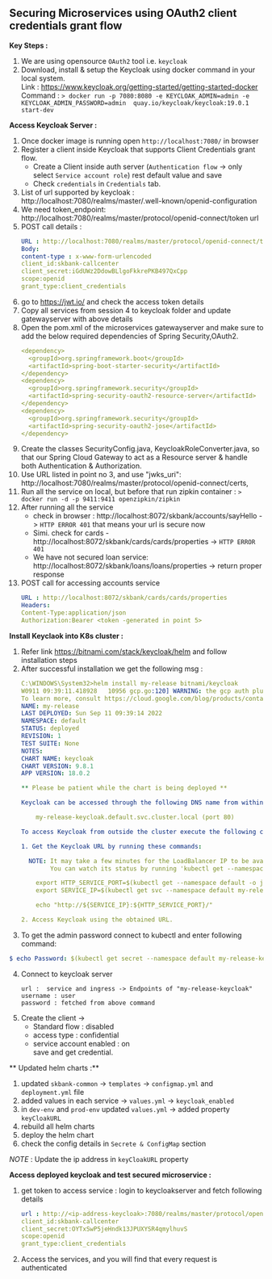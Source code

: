 Securing Microservices using OAuth2 client credentials grant flow
---

**Key Steps :**
1) We are using opensource `OAuth2` tool i.e. `keycloak`  
2) Download, install & setup the Keycloak using docker command in your local system.<br />
   Link : https://www.keycloak.org/getting-started/getting-started-docker <br />
   Command : `> docker run -p 7080:8080 -e KEYCLOAK_ADMIN=admin -e KEYCLOAK_ADMIN_PASSWORD=admin 
quay.io/keycloak/keycloak:19.0.1 start-dev`

**Access Keycloak Server :**
1) Once docker image is running open `http://localhost:7080/` in browser
2) Register a client inside Keycloak that supports Client Credentials grant flow.<br />
   - Create a Client inside auth server (`Authentication flow` -> only select `Service account role`) rest default value and save <br />
   - Check `credentials` in `Credentials` tab.
3) List of url supported by keycloak : http://localhost:7080/realms/master/.well-known/openid-configuration
4) We need token_endpoint: http://localhost:7080/realms/master/protocol/openid-connect/token url 
5) POST call details :
      ```yaml
      URL : http://localhost:7080/realms/master/protocol/openid-connect/token
      Body: 
      content-type : x-www-form-urlencoded
      client_id:skbank-callcenter
      client_secret:iGdUWz2DdowBLlgoFkkrePKB497QxCpp
      scope:openid
      grant_type:client_credentials
      ```
6) go to https://jwt.io/ and check the access token details 
7) Copy all services from session 4 to keycloak folder and update gatewayserver with above details
8) Open the pom.xml of the microservices gatewayserver and make sure to add the below required dependencies of Spring Security,OAuth2.
   ```yaml
   <dependency>
     <groupId>org.springframework.boot</groupId>
     <artifactId>spring-boot-starter-security</artifactId>
   </dependency>
   <dependency>
     <groupId>org.springframework.security</groupId>
     <artifactId>spring-security-oauth2-resource-server</artifactId>
   </dependency>
   <dependency>
     <groupId>org.springframework.security</groupId>
     <artifactId>spring-security-oauth2-jose</artifactId>
   </dependency>
   ```
9) Create the classes SecurityConfig.java, KeycloakRoleConverter.java, so that our Spring Cloud Gateway to act as a Resource server & handle both Authentication & Authorization.
10) Use URL listed in point no 3, and use "jwks_uri": http://localhost:7080/realms/master/protocol/openid-connect/certs,
11) Run all the service on local, but before that run zipkin container : `> docker run -d -p 9411:9411 openzipkin/zipkin`
12) After running all the service 
    - check in browser :  http://localhost:8072/skbank/accounts/sayHello -> `HTTP ERROR 401` that means your url is secure now
    - Simi. check for cards - http://localhost:8072/skbank/cards/cards/properties -> `HTTP ERROR 401`
    - We have not secured loan service: http://localhost:8072/skbank/loans/loans/properties -> return proper response
13) POST call for accessing accounts service
    ```yaml
    URL : http://localhost:8072/skbank/cards/cards/properties
    Headers:
    Content-Type:application/json
    Authorization:Bearer <token -generated in point 5>
    ```

**Install Keyclaok into K8s cluster :**
1) Refer link https://bitnami.com/stack/keycloak/helm and follow installation steps
2) After successful installation we get the following msg :
    ```yaml
    C:\WINDOWS\System32>helm install my-release bitnami/keycloak
    W0911 09:39:11.418928   10956 gcp.go:120] WARNING: the gcp auth plugin is deprecated in v1.22+, unavailable in v1.25+; use gcloud instead.
    To learn more, consult https://cloud.google.com/blog/products/containers-kubernetes/kubectl-auth-changes-in-gke
    NAME: my-release
    LAST DEPLOYED: Sun Sep 11 09:39:14 2022
    NAMESPACE: default
    STATUS: deployed
    REVISION: 1
    TEST SUITE: None
    NOTES:
    CHART NAME: keycloak
    CHART VERSION: 9.8.1
    APP VERSION: 18.0.2
    
    ** Please be patient while the chart is being deployed **
    
    Keycloak can be accessed through the following DNS name from within your cluster:
    
        my-release-keycloak.default.svc.cluster.local (port 80)
    
    To access Keycloak from outside the cluster execute the following commands:
    
    1. Get the Keycloak URL by running these commands:
    
      NOTE: It may take a few minutes for the LoadBalancer IP to be available.
            You can watch its status by running 'kubectl get --namespace default svc -w my-release-keycloak'
    
        export HTTP_SERVICE_PORT=$(kubectl get --namespace default -o jsonpath="{.spec.ports[?(@.name=='http')].port}" services my-release-keycloak)
        export SERVICE_IP=$(kubectl get svc --namespace default my-release-keycloak -o jsonpath='{.status.loadBalancer.ingress[0].ip}')
    
        echo "http://${SERVICE_IP}:${HTTP_SERVICE_PORT}/"
    
    2. Access Keycloak using the obtained URL.
    ```
3) To get the admin password connect to kubectl and enter following command:
```yaml
$ echo Password: $(kubectl get secret --namespace default my-release-keycloak -o jsonpath="{.data.admin-password}" | base64 --decode)
```
4) Connect to keycloak server 
    ```
   url :  service and ingress -> Endpoints of "my-release-keycloak"
   username : user
   password : fetched from above command
    ```
5) Create the client -> 
   - Standard flow : disabled
   - access type : confidential
   - service account enabled : on <br />
   save and get credential.

** Updated helm charts :**
1) updated `skbank-common` -> `templates` -> `configmap.yml` and `deployment.yml` file
2) added values in each service -> `values.yml` -> `keycloak_enabled`
3) in `dev-env` and `prod-env` updated `values.yml` -> added property `keyCloakURL`
4) rebuild all helm charts
5) deploy the helm chart
6) check the config details in `Secrete & ConfigMap` section

_NOTE_ : Update the ip address in `keyCloakURL` property

**Access deployed keycloak and test secured microservice :**
1) get token to access service : login to keycloakserver and fetch following details
    ```yaml
    url : http://<ip-address-keycloak>:7080/realms/master/protocol/openid-connect/token
    client_id:skbank-callcenter
    client_secret:OYTxSwP5jeHndk13JPUXYSR4qmylhuvS
    scope:openid
    grant_type:client_credentials 
   ```
2) Access the services, and you will find that every request is authenticated